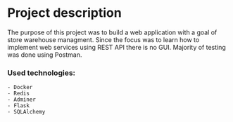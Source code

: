 # Project description

The purpose of this project was to build a web application with a goal of store warehouse managment.
Since the focus was to learn how to implement web services using REST API there is no GUI.
Majority of testing was done using Postman.

### Used technologies:
    - Docker
    - Redis
    - Adminer
    - Flask
    - SQLAlchemy